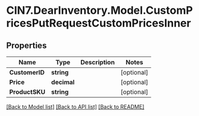 # CIN7.DearInventory.Model.CustomPricesPutRequestCustomPricesInner

## Properties

| Name           | Type        | Description | Notes      |
| -------------- | ----------- | ----------- | ---------- |
| **CustomerID** | **string**  |             | [optional] |
| **Price**      | **decimal** |             | [optional] |
| **ProductSKU** | **string**  |             | [optional] |

[[Back to Model list]](../README.md#documentation-for-models) [[Back to API list]](../README.md#documentation-for-api-endpoints) [[Back to README]](../README.md)
